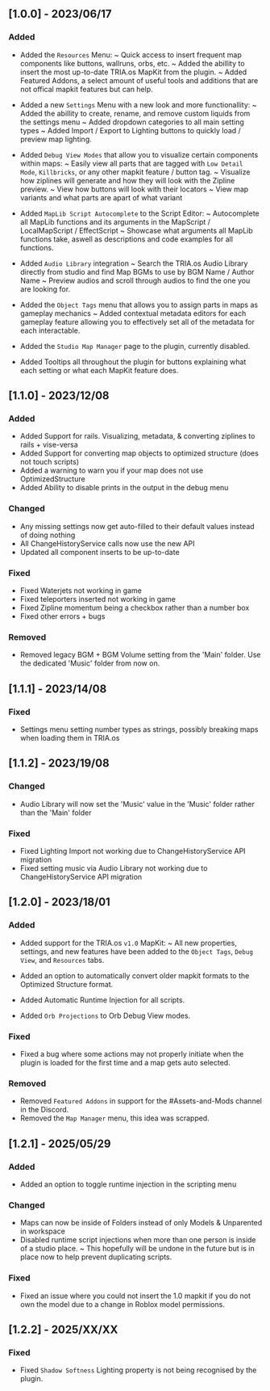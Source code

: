 ## [1.0.0] - 2023/06/17
###  Added
- Added the `Resources` Menu:
~ Quick access to insert frequent map components like buttons, wallruns, orbs, etc.
~ Added the abillity to insert the most up-to-date TRIA.os MapKit from the plugin.
~ Added Featured Addons, a select amount of useful tools and additions that are not offical mapkit features but can help.

- Added a new `Settings` Menu with a new look and more functionallity:
~ Added the abillity to create, rename, and remove custom liquids from the settings menu
~ Added dropdown categories to all main setting types
~ Added Import / Export to Lighting buttons to quickly load / preview map lighting.

- Added `Debug View Modes` that allow you to visualize certain components within maps:
~ Easily view all parts that are tagged with `Low Detail Mode`, `Killbricks`, or any other mapkit feature / button tag.
~ Visualize how ziplines will generate and how they will look with the Zipline preview.
~ View how buttons will look with their locators
~ View map variants and what parts are apart of what variant

- Added `MapLib Script Autocomplete` to the Script Editor: 
~ Autocomplete all MapLib functions and its arguments in the MapScript / LocalMapScript / EffectScript
~ Showcase what arguments all MapLib functions take, aswell as descriptions and code examples for all functions.

- Added `Audio Library` integration
~ Search the TRIA.os Audio Library directly from studio and find Map BGMs to use by BGM Name / Author Name
~ Preview audios and scroll through audios to find the one you are looking for.

- Added the `Object Tags` menu that allows you to assign parts in maps as gameplay mechanics
~ Added contextual metadata editors for each gameplay feature allowing you to effectively set all of the metadata for each interactable.

- Added the `Studio Map Manager` page to the plugin, currently disabled.

- Added Tooltips all throughout the plugin for buttons explaining what each setting or what each MapKit feature does.



## [1.1.0] - 2023/12/08
### Added
- Added Support for rails. Visualizing, metadata, & converting ziplines to rails + vise-versa
- Added Support for converting map objects to optimized structure (does not touch scripts)
- Added a warning to warn you if your map does not use OptimizedStructure
- Added Ability to disable prints in the output in the debug menu

### Changed
- Any missing settings now get auto-filled to their default values instead of doing nothing
- All ChangeHistoryService calls now use the new API
- Updated all component inserts to be up-to-date

### Fixed
- Fixed Waterjets not working in game
- Fixed teleporters inserted not working in game
- Fixed Zipline momentum being a checkbox rather than a number box
- Fixed other errors + bugs 

### Removed
- Removed legacy BGM + BGM Volume setting from the 'Main' folder. Use the dedicated 'Music' folder from now on.



## [1.1.1] - 2023/14/08
### Fixed
- Settings menu setting number types as strings, possibly breaking maps when loading them in TRIA.os



## [1.1.2] - 2023/19/08
### Changed
- Audio Library will now set the 'Music' value in the 'Music' folder rather than the 'Main' folder

### Fixed 
- Fixed Lighting Import not working due to ChangeHistoryService API migration
- Fixed setting music via Audio Library not working due to ChangeHistoryService API migration



## [1.2.0] - 2023/18/01
### Added
- Added support for the TRIA.os `v1.0` MapKit:
~ All new properties, settings, and new features have been added to the `Object Tags`, `Debug View`, and `Resources` tabs.

- Added an option to automatically convert older mapkit formats to the Optimized Structure format.
- Added Automatic Runtime Injection for all scripts.
- Added `Orb Projections` to Orb Debug View modes.

### Fixed
- Fixed a bug where some actions may not properly initiate when the plugin is loaded for the first time and a map gets auto selected.

### Removed
- Removed `Featured Addons` in support for the #Assets-and-Mods channel in the Discord.
- Removed the `Map Manager` menu, this idea was scrapped.



## [1.2.1] - 2025/05/29
### Added
- Added an option to toggle runtime injection in the scripting menu

### Changed
- Maps can now be inside of Folders instead of only Models & Unparented in workspace
- Disabled runtime script injections when more than one person is inside of a studio place.
~ This hopefully will be undone in the future but is in place now to help prevent duplicating scripts.

### Fixed 
- Fixed an issue where you could not insert the 1.0 mapkit if you do not own the model due to a change in Roblox model permissions.



## [1.2.2] - 2025/XX/XX
### Fixed
- Fixed `Shadow Softness` Lighting property is not being recognised by the plugin.